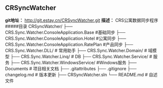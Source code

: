 ## CRSyncWatcher
**git地址：** http://git.estay.cn/CRSyncWatcher.git
**描述：** CRS公寓数据同步程序
#####目录
     CRSyncWatcher/
     ├── CRS.Sync.Watcher.ConsoleApplication.Base   #基础同步
     ├── CRS.Sync.Watcher.ConsoleApplication.Hotel  #公寓同步
     ├── CRS.Sync.Watcher.ConsoleApplication.RatePlan #产品同步
	 ├── CRS.Sync.Watcher.DLL/       # 常用助手
	 ├── CRS.Sync.Watcher.Domain/    # 域模型
     ├── CRS.Sync.Watcher.Linq/      # DB
	 ├── CRS.Sync.Watcher.Service/   # 服务
     ├── CRS.Sync.Watcher.WindowsService/   #Windows服务
     ├── Documents      # 项目相关文档
     ├── .gitattributes
     ├── .gitignore
	 ├── changelog.md   # 版本更新
     ├── CRSyncWatcher.sln
	 └── README.md      # 自述文件
